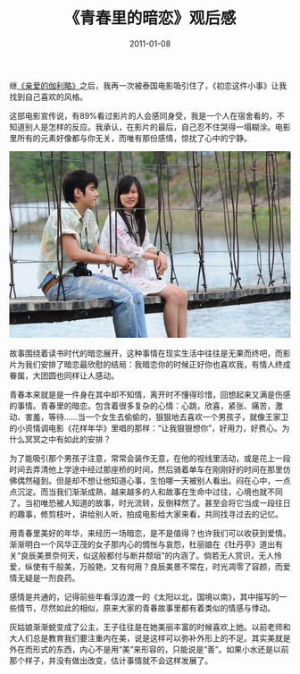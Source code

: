 ﻿---
title: "《青春里的暗恋》观后感"
date: 2011-01-08
categories: 
  - "movies"
tags: 
  - "泰国"
  - "爱情"
  - "青春"
---

继[《亲爱的伽利略》](https://www.jfsay.com/archives/18.html "勇气与梦想的嘉奖")之后，我再一次被泰国电影吸引住了，《初恋这件小事》让我找到自己喜欢的风格。

这部电影宣传说，有89%看过影片的人会感同身受，我是一个人在宿舍看的，不知道别人是怎样的反应。我承认，在影片的最后，自己忍不住哭得一塌糊涂。电影里所有的元素好像都与你无关，而唯有那份感情，惊扰了心中的宁静。

![初恋这件小事](/images/5599387777_0e535306ac_z.jpg)

故事围绕着读书时代的暗恋展开，这种事情在现实生活中往往是无果而终吧，而影片为我们安排了暗恋最欣慰的结局：我暗恋你的时候正好你也喜欢我，有情人终成眷属，大团圆也同样让人感动。

青春本来就是是一件身在其中却不知情，离开时不懂得珍惜，回想起来又满是伤感的事情。青春里的暗恋，包含着很多复杂的心情：心跳，欣喜，紧张、痛苦，激动、害羞，等待……当一个女生去偷偷的，狠狠地去喜欢一个男孩子，就像王家卫的小资情调电影《花样年华》里唱的那样：“让我狠狠想你”，好用力，好费心。为什么冥冥之中有如此的安排？

为了能吸引那个男孩子注意，常常会装作无意，在他的视线里活动，或是花上一段时间去弄清他上学途中经过那座桥的时间，然后骑着单车在刚刚好的时间在那里仿佛偶然碰到。但是却不想让他知道心事，生怕哪一天被别人看出。闷在心中，一点点沉淀。而当我们渐渐成熟，越来越多的人和故事在生命中过往，心境也就不同了。当初唯恐被人知道的故事，时光流转，反倒释然了。甚至会将它当成一段往日的趣事，修剪枝叶，讲给别人听，拍成电影给大家来看，共同找寻过去的记忆。

用青春里美好的年华，来经历一场暗恋，是不是值得？也许我们可以收获到爱情。渐渐明白一个风华正茂的女子那内心的惆怅与哀怨，杜丽娘在《牡丹亭》道出有关“良辰美景奈何天，似这般都付与断井颓垣”的内涵了。倘若无人赏识，无人怜爱，纵使有千般美，万般艳，又有何用？良辰美景不常在，时光凋零了容颜，而爱情无疑是一剂良药。

感情是共通的，记得前些年看淳边渡一的《太阳以北，国境以南》，其中描写的一些情节，尽然如此的相似，原来大家的青春故事里都有着类似的情感与悸动。

灰姑娘渐渐蜕变成了公主，王子往往是在她美丽丰富的时候喜欢上她。以前老师和大人们总是教育我们要注重内在美，说是这样可以弥补外形上的不足。其实美就是外在而形式的东西，内心不是用“美”来形容的，只能说是“善”。如果小水还是以前那个样子，并没有做出改变，估计事情就不会这样发展了。
